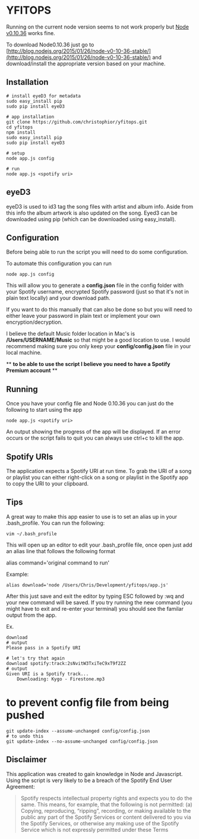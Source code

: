 YFITOPS
===========
Running on the current node version seems to not work properly but [Node v0.10.36](http://blog.nodejs.org/2015/01/26/node-v0-10-36-stable/) works fine. 

To download Node0.10.36 just go to [http://blog.nodejs.org/2015/01/26/node-v0-10-36-stable/](http://blog.nodejs.org/2015/01/26/node-v0-10-36-stable/) and download/install the appropriate version based on your machine.


## Installation
```
# install eyeD3 for metadata
sudo easy_install pip
sudo pip install eyeD3

# app installation
git clone https://github.com/christophior/yfitops.git
cd yfitops
npm install
sudo easy_install pip
sudo pip install eyeD3

# setup
node app.js config

# run
node app.js <spotify uri>
```

## eyeD3
eyeD3 is used to id3 tag the song files with artist and album info. Aside from this info the album artwork is also updated on the song. Eyed3 can be downloaded using pip (which can be downloaded using easy_install).


## Configuration
Before being able to run the script you will need to do some configuration.

To automate this configuration you can run
```
node app.js config
```
This will allow you to generate a **config.json** file in the config folder with your Spotify username, encrypted Spotify password (just so that it's not in plain text locally) and your download path.

If you want to do this manually that can also be done so but you will need to either leave your password in plain text or implement your own encryption/decryption.

I believe the default Music folder location in Mac's is **/Users/USERNAME/Music** so that might be a good location to use. I would recommend making sure you only keep your **config/config.json** file in your local machine.

** **to be able to use the script I believe you need to have a Spotify Premium account** **


## Running

Once you have your config file and Node 0.10.36 you can just do the following to start using the app

```
node app.js <spotify uri>
```

An output showing the progress of the app will be displayed. If an error occurs or the script fails to quit you can always use ctrl+c to kill the app.


## Spotify URIs
The application expects a Spotify URI at run time. To grab the URI of a song or playlist you can either right-click on a song or playlist in the Spotify app to copy the URI to your clipboard.

## Tips
A great way to make this app easier to use is to set an alias up in your .bash_profile. You can run the following:
```
vim ~/.bash_profile
```

This will open up an editor to edit your .bash_profile file, once open just add an alias line that follows the following format

alias command='original command to run'

Example:
```
alias download='node /Users/Chris/Development/yfitops/app.js'
```
After this just save and exit the editor by typing ESC followed by :wq and your new command will be saved. If you try running the new command (you might have to exit and re-enter your terminal) you should see the familar output from the app.

Ex.
```
download
# output
Please pass in a Spotify URI

# let's try that again
download spotify:track:2sNvitW3TxiTeC9xT9f2ZZ
# output
Given URI is a Spotify track...
	Downloading: Kygo - Firestone.mp3
```

# to prevent config file from being pushed
```
git update-index --assume-unchanged config/config.json
# to undo this
git update-index --no-assume-unchanged config/config.json
```

## Disclaimer
This application was created to gain knowledge in Node and Javascript.
Using the script is very likely to be a breach of the Spotify End User Agreement:

> Spotify respects intellectual property rights and expects you to do the same. This means, for example, that the following is not permitted: (a) Copying, reproducing, “ripping”, recording, or making available to the public any part of the Spotify Services or content delivered to you via the Spotify Services, or otherwise any making use of the Spotify Service which is not expressly permitted under these Terms
